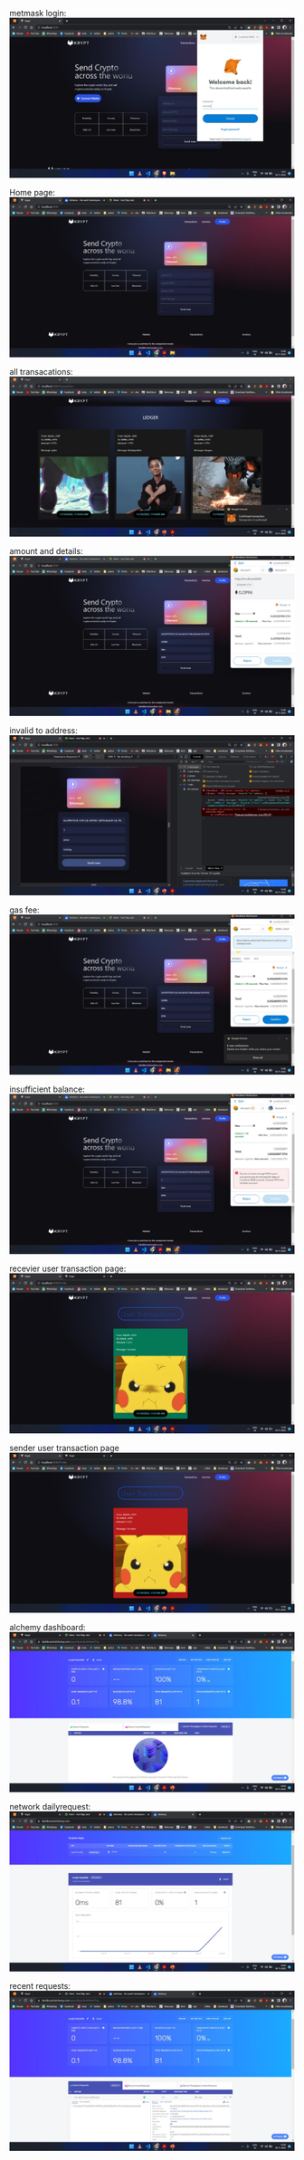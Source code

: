 metmask login:
![](results/metmask%20login.jpg)

Home page:
![](results/hompage%20after%20login.jpg)

all transacations:
![](results/all%20transactions.jpg)

amount and details:
![](results/total%20amount.jpg)


invalid to address:
![](results/invalid%20to%20address.jpg)

gas fee:
![](results/gas%20fee.jpg)

insufficient balance:
![](results/insufficient%20balance.jpg)

recevier user transaction page:
![](results/recevier%20transaction.jpg)

sender user transaction page
![](results/sender%20transacation.jpg)

alchemy dashboard:
![](results/alchemy%20dashboard.jpg)

network dailyrequest:
![](results/network%20daily%20requests.jpg)

recent requests:
![](results/recent%20requests.jpg)



